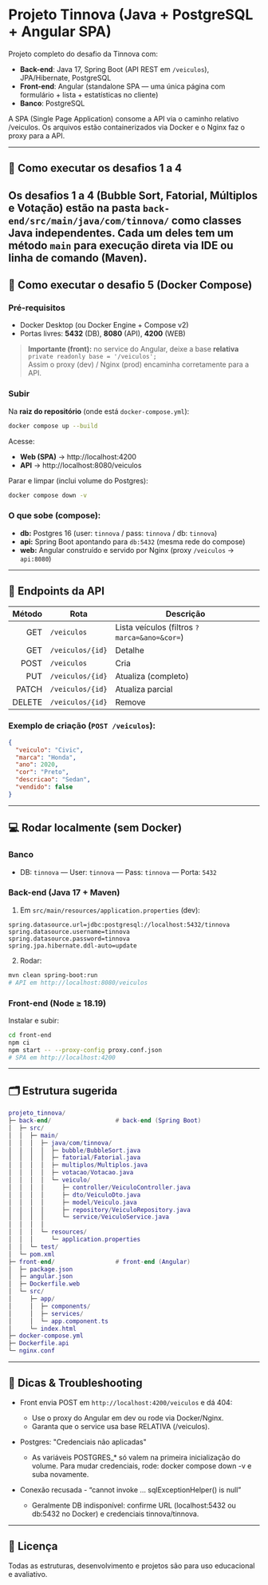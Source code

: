 # Projeto Tinnova (Java + PostgreSQL + Angular SPA)

Projeto completo do desafio da Tinnova com:
- **Back-end**: Java 17, Spring Boot (API REST em `/veiculos`), JPA/Hibernate, PostgreSQL  
- **Front-end**: Angular (standalone SPA — uma única página com formulário + lista + estatísticas no cliente)  
- **Banco**: PostgreSQL

A SPA (Single Page Application) consome a API via o caminho relativo /veiculos.
Os arquivos estão containerizados via Docker e o Nginx faz o proxy para a API.

---
## 📑 Como executar os desafios 1 a 4
Os desafios 1 a 4 (Bubble Sort, Fatorial, Múltiplos e Votação) estão na pasta `back-end/src/main/java/com/tinnova/` como classes Java independentes.
Cada um deles tem um método `main` para execução direta via IDE ou linha de comando (Maven).
---

## 🚀 Como executar o desafio 5 (Docker Compose)

### Pré-requisitos
- Docker Desktop (ou Docker Engine + Compose v2)
- Portas livres: **5432** (DB), **8080** (API), **4200** (WEB)

> **Importante (front):** no service do Angular, deixe a base **relativa**  
> `private readonly base = '/veiculos';`  
> Assim o proxy (dev) / Nginx (prod) encaminha corretamente para a API.

### Subir
Na **raiz do repositório** (onde está `docker-compose.yml`):

```bash
docker compose up --build
```

Acesse:
- **Web (SPA)** → http://localhost:4200
- **API** → http://localhost:8080/veiculos

Parar e limpar (inclui volume do Postgres):

```bash
docker compose down -v
```

### O que sobe (compose):
- **db:** Postgres 16 (user: `tinnova` / pass: `tinnova` / db: `tinnova`)
- **api:** Spring Boot apontando para `db:5432` (mesma rede do compose)
- **web:** Angular construído e servido por Nginx (proxy `/veiculos` → `api:8080`)

---
## 📡 Endpoints da API

| Método | Rota             | Descrição                                    |
| -----: | ---------------- | -------------------------------------------- |
|    GET | `/veiculos`      | Lista veículos (filtros `?marca=&ano=&cor=`) |
|    GET | `/veiculos/{id}` | Detalhe                                      |
|   POST | `/veiculos`      | Cria                                         |
|    PUT | `/veiculos/{id}` | Atualiza (completo)                          |
|  PATCH | `/veiculos/{id}` | Atualiza parcial                             |
| DELETE | `/veiculos/{id}` | Remove                                       |


### Exemplo de criação (`POST /veiculos`):
```json
{
  "veiculo": "Civic",
  "marca": "Honda",
  "ano": 2020,
  "cor": "Preto",
  "descricao": "Sedan",
  "vendido": false
}
```

---
## 💻 Rodar localmente (sem Docker)

### Banco
- DB: `tinnova` — User: `tinnova` — Pass: `tinnova` — Porta: `5432`

### Back-end (Java 17 + Maven)
1) Em `src/main/resources/application.properties` (dev):
```properties
spring.datasource.url=jdbc:postgresql://localhost:5432/tinnova
spring.datasource.username=tinnova
spring.datasource.password=tinnova
spring.jpa.hibernate.ddl-auto=update
```

2) Rodar:
```bash
mvn clean spring-boot:run
# API em http://localhost:8080/veiculos
```

### Front-end (Node ≥ 18.19)

Instalar e subir:

```bash
cd front-end
npm ci
npm start -- --proxy-config proxy.conf.json
# SPA em http://localhost:4200
```
---
## 🗂️ Estrutura sugerida

```lua
projeto_tinnova/
├─ back-end/                  # back-end (Spring Boot)
│  ├─ src/
│  │  ├─ main/
│  │  │  ├─ java/com/tinnova/
│  │  │  │  ├─ bubble/BubbleSort.java
│  │  │  │  ├─ fatorial/Fatorial.java
│  │  │  │  ├─ multiplos/Multiplos.java
│  │  │  │  ├─ votacao/Votacao.java
│  │  │  │  └─ veiculo/
│  │  │  │     ├─ controller/VeiculoController.java
│  │  │  │     ├─ dto/VeiculoDto.java
│  │  │  │     ├─ model/Veiculo.java
│  │  │  │     ├─ repository/VeiculoRepository.java
│  │  │  │     └─ service/VeiculoService.java
│  │  │  │  
│  │  │  └─ resources/
│  │  │     └─ application.properties
│  │  └─ test/
│  └─ pom.xml
├─ front-end/                 # front-end (Angular)
│  ├─ package.json
│  ├─ angular.json
│  ├─ Dockerfile.web
│  └─ src/
│     ├─ app/
│     │  ├─ components/
│     │  ├─ services/
│     │  └─ app.component.ts
│     └─ index.html
├─ docker-compose.yml
├─ Dockerfile.api
└─ nginx.conf
```

---
## 🧰 Dicas & Troubleshooting

- Front envia POST em `http://localhost:4200/veiculos` e dá 404:
  - Use o proxy do Angular em dev ou rode via Docker/Nginx. 
  - Garanta que o service usa base RELATIVA (/veiculos).

- Postgres: "Credenciais não aplicadas"
  - As variáveis POSTGRES_* só valem na primeira inicialização do volume.
      Para mudar credenciais, rode: docker compose down -v e suba novamente.

- Conexão recusada - “cannot invoke … sqlExceptionHelper() is null” 
  - Geralmente DB indisponível: confirme URL (localhost:5432 ou db:5432 no Docker)
      e credenciais tinnova/tinnova.

---
## 📜 Licença
Todas as estruturas, desenvolvimento e projetos são para uso educacional e avaliativo.


